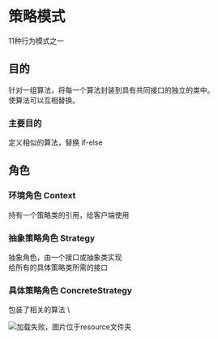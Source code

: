 # 策略模式

11种行为模式之一

## 目的

针对一组算法，将每一个算法封装到具有共同接口的独立的类中。 \
使算法可以互相替换。

### 主要目的

定义相似的算法，替换 if-else

## 角色

### 环境角色 Context

持有一个策略类的引用，给客户端使用

### 抽象策略角色 Strategy

抽象角色，由一个接口或抽象类实现\
给所有的具体策略类所需的接口

### 具体策略角色 ConcreteStrategy

包装了相关的算法 \

<img title="策略模式UML" src="../../../resource/strategypattern.png" alt="加载失败，图片位于resource文件夹">
